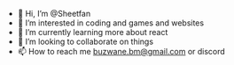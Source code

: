- 👋 Hi, I’m @Sheetfan
- 👀 I’m interested in coding and games and websites
- 🌱 I’m currently learning more about react
- 💞️ I’m looking to collaborate on things
- 📫 How to reach me buzwane.bm@gmail.com or discord

<!---
  to be honest I have no idea what to type here
--->
